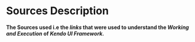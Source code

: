 # Sources Description

**The Sources used i.e the _links_ that were used to understand the _Working and Execution_ of _Kendo UI Framework._**
